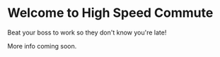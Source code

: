 # Welcome to High Speed Commute

Beat your boss to work so they don't know you're late!

More info coming soon.
